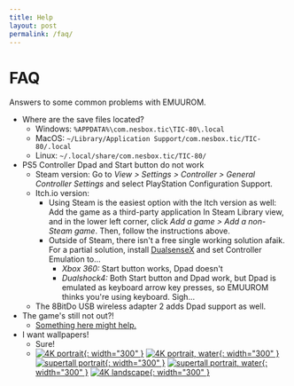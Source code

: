 ```yaml
---
title: Help
layout: post
permalink: /faq/
---
```


# FAQ

Answers to some common problems with EMUUROM.

* Where are the save files located?
	* Windows: `%APPDATA%\com.nesbox.tic\TIC-80\.local`
	* MacOS: `~/Library/Application Support/com.nesbox.tic/TIC-80/.local`
	* Linux: `~/.local/share/com.nesbox.tic/TIC-80/`
* PS5 Controller Dpad and Start button do not work
	* Steam version: Go to *View > Settings > Controller > General Controller Settings* and select PlayStation Configuration Support.
	* Itch.io version:
		* Using Steam is the easiest option with the Itch version as well: Add the game as a third-party application In Steam Library view, and in the lower left corner, click *Add a game > Add a non-Steam game*. Then, follow the instructions above.
		* Outside of Steam, there isn't a free single working solution afaik. For a partial solution, install [DualsenseX](https://dualsensex.com/) and set Controller Emulation to...
			* *Xbox 360:* Start button works, Dpad doesn't
			* *Dualshock4:* Both Start button and Dpad work, but Dpad is emulated as keyboard arrow key presses, so EMUUROM thinks you're using keyboard. Sigh...
	* The 8BitDo USB wireless adapter 2 adds Dpad support as well.
* The game's still not out?!
	* [Something here might help.](https://www.google.com/search?q=patience+motivational+quotes&sxsrf=AJOqlzWL5fnM2W3uhFFhFCrel5gyUd_Xqg:1679570693566&source=lnms&tbm=isch&sa=X&ved=2ahUKEwj5tMK0-PH9AhUG_SoKHes4Az4Q_AUoAXoECAEQAw&biw=1920&bih=942)
* I want wallpapers!
  * Sure!
  * [![4K portrait](images/wallpapers/emuurom-wallpaper-4k-portrait.png){: width="300" }](/images/wallpapers/emuurom-wallpaper-4k-portrait.png)
    [![4K portrait, water](images/wallpapers/emuurom-wallpaper-4k-portrait-water.png){: width="300" }](/images/wallpapers/emuurom-wallpaper-4k-portrait-water.png)
    [![supertall portrait](images/wallpapers/emuurom-wallpaper-supertall-portrait.png){: width="300" }](/images/wallpapers/emuurom-wallpaper-supertall-portrait.png)
    [![supertall portrait, water](images/wallpapers/emuurom-wallpaper-supertall-portrait-water.png){: width="300" }](/images/wallpapers/emuurom-wallpaper-supertall-portrait-water.png)
    [![4K landscape](images/wallpapers/emuurom-wallpaper-4k.png){: width="300" }](/images/wallpapers/emuurom-wallpaper-4k.png)